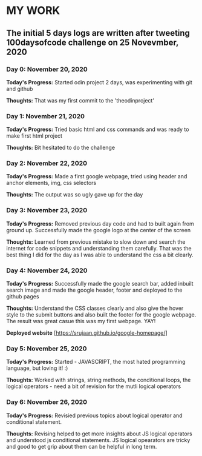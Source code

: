 # MY WORK

## The initial 5 days logs are written after tweeting 100daysofcode challenge on 25 Novevmber, 2020 

### Day 0: November 20, 2020

**Today's Progress:**  Started odin project 2 days, was experimenting with git and github

**Thoughts:** That was my first commit to the 'theodinproject'

### Day 1: November 21, 2020

**Today's Progress:**  Tried basic html and css commands
and was ready to make first html project

**Thoughts:** Bit hesitated to do the challenge


### Day 2: November 22, 2020

**Today's Progress:**  Made a first google webpage, tried using header and anchor elements, img, css selectors

**Thoughts:** The output was so ugly gave up for the day

### Day 3: November 23, 2020

**Today's Progress:** Removed previous day code and had to built again from ground up. Successfully made the google logo at the center of the screen

**Thoughts:** Learned from previous mistake to slow down and search the internet for code snippets and understanding them carefully. That was the best thing I did for the day as I was able to understand the css a bit clearly.

### Day 4: November 24, 2020

**Today's Progress:** Successfully made the google search bar, added inbuilt search image and made the google header, footer and deployed to the github pages

**Thoughts:** Understand the CSS classes clearly and also give the hover style to the submit buttons and also built the footer for the google webpage. The result was great casue this was my first webpage. YAY!

**Deployed website** [https://srujaan.github.io/google-homepage/]

### Day 5: November 25, 2020

**Today's Progress:** Started - JAVASCRIPT, the most hated programming language, but loving it! :)

**Thoughts:** Worked with strings, string methods, the conditional loops, the logical operators - need a bit of revision for the mutli logical operators


### Day 6: November 26, 2020

**Today's Progress:** Revisied previous topics about logical operator and conditional statement.

**Thoughts:** Revising helped to get more insights about JS logical operators and understood js conditional statements. JS logical opearators are tricky and good to get grip about them can be helpful in long term.
